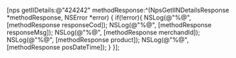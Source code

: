[nps getIIDetails:@"424242"
 methodResponse:^(NpsGetIINDetailsResponse *methodResponse, NSError *error) {
    if(!error){
        NSLog(@"%@", [methodResponse responseCod]);
        NSLog(@"%@", [methodResponse responseMsg]);
        NSLog(@"%@", [methodResponse merchandId]);
        NSLog(@"%@", [methodResponse product]);
        NSLog(@"%@", [methodResponse posDateTime]);
    }
}];